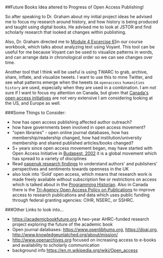 ##Future Books Idea altered to Progress of Open Access Publishing!

So after speaking to Dr. Graham about my initial project ideas he advised me to focus my research around history, and how history is being produced and taught using digital books. He advised me to look at JSTOR and find scholarly research that looked at changes within publishing. 

Also, Dr. Graham directed me to [Module 4 Excercise 6](http://workbook.craftingdigitalhistory.ca/module-4/Exercises)]in our course workbook, which talks about analyzing text using Voyant. This tool can be useful for me because Voyant can be used to visualize patterns in words, and can arrange data in chronological order so we can see changes over time. 

Another tool that I think will be useful is using TWARC to grab, archive, share, inflate, and visualize tweets. I want to use this to mine Twitter, and see what patterns emerge when the tweets `OA` `openaccess` `humanities` `history` are used, especially when they are used in a combination. I am not sure if I want to focus my attention on Canada, but given that [Canada's open access initiatives](http://open.canada.ca/en/blog/open-data-across-canada-snapshot) are not very extensive I am considering looking at the US, and Europe as well. 

###Some Things to Consider:

* how has open access publishing affected author outreach?
* how have governments been involved in open access movement?
* "open libraries" - open online journal databases, how has membership/readership changed, how had institution/university membership and shared published articles/books changed?
* 5+ years since open access movement began, may have started with Open Access Initiative in [Budapest, 2002](http://www.budapestopenaccessinitiative.org/read) it is a global movement which has spread to a variety of disciplines 
* Read [oapenuk research findings](http://oapen-uk.jiscebooks.org/files/2016/01/OAPEN-UK-final-report-single-page-view.pdf) to understand authors' and publishers' perspectives and sentiments towards openness in the UK
* also look into 'Gold’ open access, which means that research work is made freely available without subscription fee or restrictions on access which is talked about in the [Programming Historian](http://programminghistorian.org). Also in Canada there is the [Tri-Agency Open Access Policy on Publications](http://www.science.gc.ca/default.asp?lang=En&n=F6765465-1) to improve access to research publications and data which uses public funding through federal granting agencies: CIHR, NSERC, or SSHRC.

###Other Links to look into...
* https://academicbookfuture.org A two-year AHRC-funded research project exploring the future of the academic book
* Open journal databases: https://www.openlibhums.org, https://doaj.org, http://www.knowledgeunlatched.org/about/mission/
* http://www.openarchives.org focused on increasing access to e-books and availability to scholarly communication 
 * background info https://en.m.wikipedia.org/wiki/Open_access 
